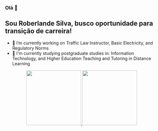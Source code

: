 ### Olá  👋
## Sou Roberlande Silva, busco oportunidade para transição de carreira!

- 🔭 I’m currently working on Traffic Law Instructor, Basic Electricity, and Regulatory Norms
- 🌱 I'm currently studying postgraduate studies in:
  Information Technology, and
   Higher Education Teaching and Tutoring in Distance Learning


<div align="center">
  <a href="https://github.com/Roberlanderrsilva">
  <img height="180em" src="https://github-readme-stats.vercel.app/api?username=roberlanderrsilva&show_icons=true&theme=dracula&include_all_commits=true&count_private=true"/>
  <img height="180em" src="https://github-readme-stats.vercel.app/api/top-langs/?username=roberlanderrsilva&layout=compact&langs_count=7&theme=dracula"/>
</div>
